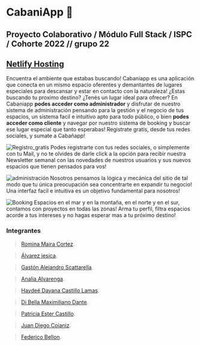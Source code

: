 # CabaniApp 🏡
## Proyecto Colaborativo / Módulo Full Stack / ISPC / Cohorte 2022 // grupo 22

## [Netlify Hosting](https://cabaniapp.netlify.app/)

Encuentra el ambiente que estabas buscando! Cabaniapp es una aplicación que conecta en un mismo espacio oferentes y demantantes de lugares especiales para descansar y estar en contacto con la naturaleza! ¿Estas buscando tu proximo destino? ¿Tenés un lugar ideal para ofrecer? En Cabaniapp **podes acceder como administrador** y disfrutar de nuestro sistema de administración pensando para la gestión y el negocio de tus espacios, un sistema facil e intuitivo apto para todo público, o bien **podes acceder como cliente** y navegar por nuestro sistema de booking y buscar ese lugar especial que tanto esperabas! Registrate gratis, desde tus redes sociales, y sumate a Cabañapp!

![Registro_gratis](https://github.com/fedevricobellon/proy.colaborativo-fullstack-cohorte2022-ISPC/blob/main/Develop/Documentacion/img_readme/loggin.jpg)
Podes registrarte con tus redes sociales, o simplemente con tu Mail, y no te olvides de darle click a la opción para recibir nuestra Newsletter semanal con las novedades de nuestros usuarios y sus nuevos espacios que tienen pensados para vos!

![administración](https://github.com/fedevricobellon/proy.colaborativo-fullstack-cohorte2022-ISPC/blob/main/Develop/Documentacion/img_readme/admin.jpg)
Nosotros pensamos la lógica y mecánica del sitio de tal modo que tu única preocupación sea concentrarte en expandir tu negocio! Una interfaz facil e intuitiva es un objetivo fundamental para nosotros!

![Booking](https://github.com/fedevricobellon/proy.colaborativo-fullstack-cohorte2022-ISPC/blob/main/Develop/Documentacion/img_readme/cliente.jpg)
Espacios en el mar y en la montaña, en el norte y en el sur, contamos con proyectos en todas las zonas! Arma tu perfil, filtra espacios acorde a tus intereses y no hagas esperar mas a tu próximo destino!

### Integrantes

>[Romina Maira Cortez](https://github.com/RomCort).
 
>[Álvarez jesica](https://github.com/Js-Alvarez).

>[Gastón Alejandro Scattarella](https://github.com/GastonSca).

>[Analia Alvarenga](https://github.com/RastaLunaRL).

>[Haydeé Dayana Castillo Lamas](https://github.com/Dayanahcl).

>[Di Bella Maximiliano Dante](https://github.com/MDDiBella).

>[Patricia Ester Castillo](https://github.com/patrycast).

>[Juan Diego Coianiz](https://github.com/diegoCoianiz).

>[Federico Bellon](https://github.com/fedevricobellon).
